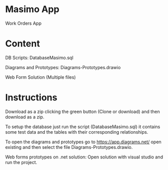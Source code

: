 # Masimo App

Work Orders App

# Content

DB Scripts:
DatabaseMasimo.sql

Diagrams and Prototypes:
Diagrams-Prototypes.drawio

Web Form Solution (Multiple files)

# Instructions

Download as a zip clicking the green button (Clone or download) and then download as a zip.

To setup the database just run the script (DatabaseMasimo.sql) it contains some test data and the tables with their corresponding relationships.

To open the diagrams and prototypes go to https://app.diagrams.net/ open existing and then select the file Diagrams-Prototypes.drawio.

Web forms prototypes on .net solution: Open solution with visual studio and run the project.
